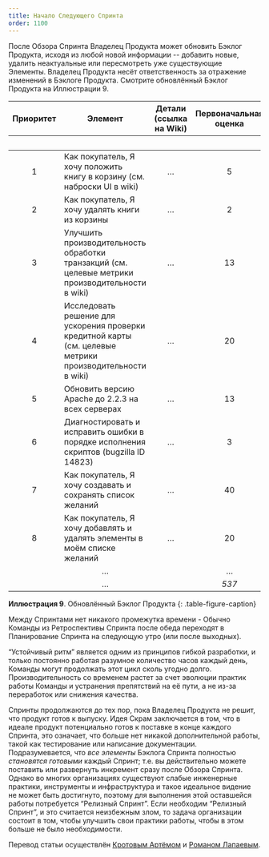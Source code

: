 ```yaml
---
title: Начало Следующего Спринта
order: 1100
---
```


После Обзора Спринта Владелец Продукта может обновить Бэклог Продукта, исходя из любой новой информации -- добавить новые, удалить неактуальные или пересмотреть уже существующие Элементы. Владелец Продукта несёт ответственность за отражение изменений в Бэклоге Продукта. Смотрите обновлённый Бэклог Продукта на Иллюстрации 9.

<table class="grid_table_with_header">
  <thead>
    <tr>
      <th style="text-align: center">Приоритет</th>
      <th style="text-align: center">Элемент</th>
      <th style="text-align: center">Детали (ссылка на Wiki)</th>
      <th style="text-align: center">Первоначальная оценка</th>
      <th colspan="6" style="text-align: center">Обновлённая Оценка в Спринте</th>
    </tr>
    <tr>
      <th></th><th></th><th></th><th></th>
      <th style="text-align: center">1</th>
      <th style="text-align: center">2</th>
      <th style="text-align: center">3</th>
      <th style="text-align: center">4</th>
      <th style="text-align: center">5</th>
    </tr>
  </thead>
  <tbody>
    <tr>
      <td style="text-align: center">1</td>
      <td>Как покупатель, Я хочу положить книгу в корзину (см. наброски UI в wiki)</td>
      <td style="text-align: center">…</td>
      <td style="text-align: center">5</td>
      <td style="text-align: center">0</td>
      <td style="text-align: center">0</td>
      <td style="text-align: center">0</td>
      <td></td><td></td>
    </tr>
    <tr>
      <td style="text-align: center">2</td>
      <td>Как покупатель, Я хочу удалять книги из корзины</td>
      <td style="text-align: center">…</td>
      <td style="text-align: center">2</td>
      <td style="text-align: center">0</td>
      <td style="text-align: center">0</td>
      <td style="text-align: center">0</td>
      <td></td><td></td>
    </tr>
    <tr>
      <td style="text-align: center">3</td>
      <td>Улучшить производительность обработки транзакций (см. целевые метрики производительности в wiki)</td>
      <td style="text-align: center">…</td>
      <td style="text-align: center">13</td>
      <td style="text-align: center">13</td>
      <td style="text-align: center">0</td>
      <td style="text-align: center">0</td>
      <td></td><td></td>
    </tr>
    <tr>
      <td style="text-align: center">4</td>
      <td>Исследовать решение для ускорения проверки кредитной карты (см. целевые метрики производительности в wiki)</td>
      <td style="text-align: center">…</td>
      <td style="text-align: center">20</td>
      <td style="text-align: center">20</td>
      <td style="text-align: center">20</td>
      <td style="text-align: center">0</td>
      <td></td><td></td>
    </tr>
    <tr>
      <td style="text-align: center">5</td>
      <td>Обновить версию Apache до 2.2.3 на всех серверах</td>
      <td style="text-align: center">…</td>
      <td style="text-align: center">13</td>
      <td style="text-align: center">13</td>
      <td style="text-align: center">13</td>
      <td style="text-align: center">13</td>
      <td></td><td></td>
    </tr>
    <tr>
      <td style="text-align: center">6</td>
      <td>Диагностировать и исправить ошибки в порядке исполнения скриптов (bugzilla ID 14823)</td>
      <td style="text-align: center">…</td>
      <td style="text-align: center">3</td>
      <td style="text-align: center">3</td>
      <td style="text-align: center">3</td>
      <td style="text-align: center">3</td>
      <td></td><td></td>
    </tr>
    <tr>
      <td style="text-align: center">7</td>
      <td>Как покупатель, Я хочу создавать и сохранять список желаний</td>
      <td style="text-align: center">…</td>
      <td style="text-align: center">40</td>
      <td style="text-align: center">40</td>
      <td style="text-align: center">40</td>
      <td style="text-align: center">40</td>
      <td></td><td></td>
    </tr>
    <tr>
      <td style="text-align: center">8</td>
      <td>Как покупатель, Я хочу добавлять и удалять элементы в моём списке желаний</td>
      <td style="text-align: center">…</td>
      <td style="text-align: center">20</td>
      <td style="text-align: center">20</td>
      <td style="text-align: center">20</td>
      <td style="text-align: center">20</td>
      <td></td><td></td>
    </tr>
    <tr>
      <td></td>
      <td style="text-align: center">…</td>
      <td></td>
      <td style="text-align: center">…</td>
      <td style="text-align: center">…</td>
      <td style="text-align: center">…</td>
      <td style="text-align: center">…</td>
      <td></td><td></td>
    </tr>
    <tr>
      <td></td>
      <td style="text-align: center">…</td>
      <td></td>
      <td style="text-align: center"><em>537</em></td>
      <td style="text-align: center"><em>580</em></td>
      <td style="text-align: center"><em>570</em></td>
      <td style="text-align: center"><em>500</em></td>
      <td></td><td></td>
    </tr>
  </tbody>
</table>

**Иллюстрация 9**. Обновлённый Бэклог Продукта
{: .table-figure-caption}

Между Спринтами нет никакого промежутка времени - Обычно Команды из Ретроспективы Спринта после обеда переходят в Планирование Спринта на следующую утро (или после выходных).

“Устойчивый ритм” является одним из принципов гибкой разработки, и только постоянно работая разумное количество часов каждый день, Команды могут продолжать этот цикл сколь угодно долго. Производительность со временем растет за счет эволюции практик работы Команды и устранения препятствий на её пути, а не из-за переработок или снижения качества.

Спринты продолжаются до тех пор, пока Владелец Продукта не решит, что продукт готов к выпуску. Идея Скрам заключается в том, что в идеале продукт потенциально готов к поставке в конце каждого Спринта, это означает, что больше нет никакой дополнительной работы, такой как тестирование или написание документации. Подразумевается, что *все элементы* Бэклога Спринта полностью *становятся готовыми* каждый Спринт; т.е. вы действительно можете поставить или развернуть инкремент сразу после Обзора Спринта. Однако во многих организациях существуют слабые инженерные практики, инструменты и инфраструктура и такое идеальное видение не может быть достигнуто, поэтому для выполнения этой оставшейся работы потребуется “Релизный Спринт”. Если необходим “Релизный Спринт”, и это считается неизбежным злом, то задача организации состоит в том, чтобы улучшить свои практики работы, чтобы в этом больше не было необходимости.

Перевод статьи осуществлён [Кротовым Артёмом](https://www.facebook.com/artem.v.krotov) и [Романом Лапаевым](https://www.linkedin.com/in/romanlapaev).

